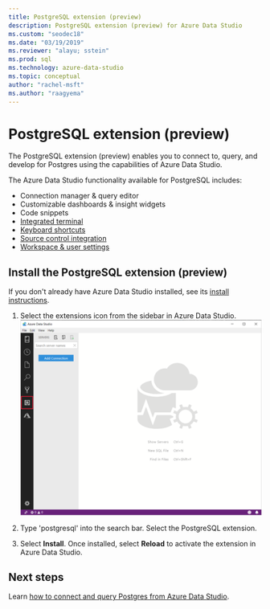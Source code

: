 ```yaml
---
title: PostgreSQL extension (preview)
description: PostgreSQL extension (preview) for Azure Data Studio
ms.custom: "seodec18"
ms.date: "03/19/2019"
ms.reviewer: "alayu; sstein"
ms.prod: sql
ms.technology: azure-data-studio
ms.topic: conceptual
author: "rachel-msft"
ms.author: "raagyema"
---
```


# PostgreSQL extension (preview)

The PostgreSQL extension (preview) enables you to connect to, query, and develop for Postgres using the capabilities of Azure Data Studio. 

The Azure Data Studio functionality available for PostgreSQL includes:

- Connection manager & query editor
- Customizable dashboards & insight widgets
- Code snippets
- [Integrated terminal](integrated-terminal.md)
- [Keyboard shortcuts](keyboard-shortcuts.md)
- [Source control integration](source-control.md)
- [Workspace & user settings](settings.md)


## Install the PostgreSQL extension (preview)

If you don't already have Azure Data Studio installed, see its [install instructions](download.md).

1. Select the extensions icon from the sidebar in Azure Data Studio.
   ![Extensions icon](media/extensions/postgresql-extension/extensions-icon.png)

2. Type 'postgresql' into the search bar. Select the PostgreSQL extension.

3. Select **Install**. Once installed, select **Reload** to activate the extension in Azure Data Studio.


## Next steps

Learn [how to connect and query Postgres from Azure Data Studio](quickstart-postgres.md).

